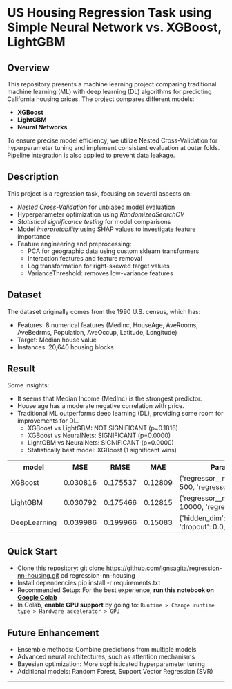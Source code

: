 # US Housing Regression Task using Simple Neural Network vs. XGBoost, LightGBM
## Overview
This repository presents a machine learning project comparing traditional machine learning (ML) with deep learning (DL) algorithms for predicting California housing prices. 
The project compares different models:
- **XGBoost**  
- **LightGBM** 
- **Neural Networks** 

To ensure precise model efficiency, we utilize Nested Cross-Validation for hyperparameter tuning and implement consistent evaluation at outer folds. 
Pipeline integration is also applied to prevent data leakage.


## Description
This project is a regression task, focusing on several aspects on:
- *Nested Cross-Validation* for unbiased model evaluation
- Hyperparameter optimization using *RandomizedSearchCV*
- *Statistical significance testing* for model comparisons
- Model *interpretability* using SHAP values to investigate feature importance
- Feature engineering and preprocessing:
  - PCA for geographic data using custom sklearn transformers
  - Interaction features and feature removal
  - Log transformation for right-skewed target values
  - VarianceThreshold: removes low-variance features

## Dataset
 The dataset originally comes from the 1990 U.S. census, which has:
- Features: 8 numerical features (MedInc, HouseAge, AveRooms, AveBedrms, Population, AveOccup, Latitude, Longitude)
- Target: Median house value
- Instances: 20,640 housing blocks

## Result
Some insights:
- It seems that Median Income (MedInc) is the strongest predictor.
- House age has a moderate negative correlation with price.
- Traditional ML outperforms deep learning (DL), providing some room for improvements for DL.
  - XGBoost vs LightGBM: NOT SIGNIFICANT (p=0.1816)
  - XGBoost vs NeuralNets: SIGNIFICANT (p=0.0000)
  - LightGBM vs NeuralNets: SIGNIFICANT (p=0.0000)
  - Statistically best model: XGBoost (1 significant wins)

<table>
  <tr>
    <th>model</th>
    <th>MSE</th>
    <th>RMSE</th>
    <th>MAE</th>
    <th>Params</th>
  </tr>
  <tr>
    <td>XGBoost</td>
    <td>0.030816</td>
    <td>0.175537</td>
    <td>0.12809</td>
    <td>{'regressor__n_estimators': 500, 'regressor__m...</td>
  </tr>
  <tr>
    <td>LightGBM</td>
    <td>0.030792</td>
    <td>0.175466</td>
    <td>0.12815</td>
    <td>{'regressor__n_estimators': 10000, 'regressor_...</td>
  </tr>
  <tr>
    <td>DeepLearning</td>
    <td>0.039986</td>
    <td>0.199966</td>
    <td>0.15083</td>
    <td>{'hidden_dim': 64, 'dropout': 0.0, 'lr': 0.001}</td>
  </tr>
</table>


## Quick Start
- Clone this repository: git clone https://github.com/ignsagita/regression-nn-housing.git cd regression-nn-housing
- Install dependencies pip install -r requirements.txt
- Recommended Setup: For the best experience, **run this notebook on [Google Colab](https://colab.research.google.com/)** 
- In Colab, **enable GPU support** by going to: `Runtime > Change runtime type > Hardware accelerator > GPU`

## Future Enhancement
- Ensemble methods: Combine predictions from multiple models
- Advanced neural architectures, such as attention mechanisms
- Bayesian optimization: More sophisticated hyperparameter tuning
- Additional models: Random Forest, Support Vector Regression (SVR)

---
